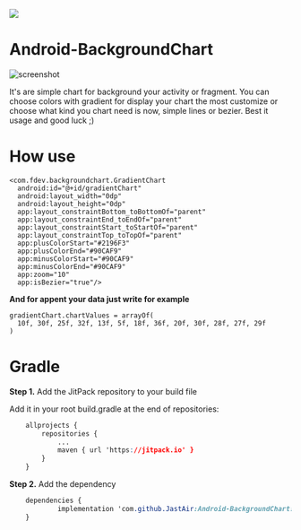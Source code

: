 [![](https://jitpack.io/v/JastAir/Android-BackgroundChart.svg)](https://jitpack.io/#JastAir/Android-BackgroundChart)

# Android-BackgroundChart

![screenshot](https://github.com/JastAir/Android-BackgroundChart/raw/master/%D0%A1%D0%BD%D0%B8%D0%BC%D0%BE%D0%BA%20%D1%8D%D0%BA%D1%80%D0%B0%D0%BD%D0%B0%202019-03-08%20%D0%B2%2019.32.03.png)



It's are simple chart for background your activity or fragment. You can choose colors with gradient for display your chart the most customize or choose what kind you chart need is now, simple lines or bezier.
Best it usage and good luck ;)


# How use

    <com.fdev.backgroundchart.GradientChart  
      android:id="@+id/gradientChart"  
      android:layout_width="0dp"  
      android:layout_height="0dp"  
      app:layout_constraintBottom_toBottomOf="parent"  
      app:layout_constraintEnd_toEndOf="parent"  
      app:layout_constraintStart_toStartOf="parent"  
      app:layout_constraintTop_toTopOf="parent"  
      app:plusColorStart="#2196F3"  
      app:plusColorEnd="#90CAF9"  
      app:minusColorStart="#90CAF9"  
      app:minusColorEnd="#90CAF9"  
      app:zoom="10"  
      app:isBezier="true"/>
      
**And for appent your data just write for example** 

    gradientChart.chartValues = arrayOf(  
      10f, 30f, 25f, 32f, 13f, 5f, 18f, 36f, 20f, 30f, 28f, 27f, 29f  
    )

# Gradle

**Step 1.**  Add the JitPack repository to your build file

Add it in your root build.gradle at the end of repositories:

```css
	allprojects {
		repositories {
			...
			maven { url 'https://jitpack.io' }
		}
	}
```

**Step 2.**  Add the dependency

```css
	dependencies {
	        implementation 'com.github.JastAir:Android-BackgroundChart:{version}'
	}

```
